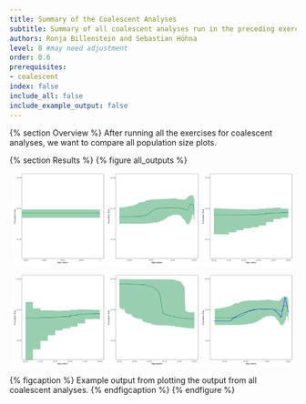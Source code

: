 ```yaml
---
title: Summary of the Coalescent Analyses
subtitle: Summary of all coalescent analyses run in the preceding exercises
authors: Ronja Billenstein and Sebastian Höhna
level: 8 #may need adjustment
order: 0.6
prerequisites:
- coalescent
index: false
include_all: false
include_example_output: false
---
```


{% section Overview %}
After running all the exercises for coalescent analyses, we want to compare all population size plots.

{% section Results %}
{% figure all_outputs %}
<p align="middle">
  <img src="figures/horses_constant.png" width="32%" />
  <img src="figures/horses_skyline.png" width="32%" /> 
  <img src="figures/horses_GMRF.png" width="32%" />
</p>
<p align="middle">
  <img src="figures/horses_HSMRF.png" width="32%" />
  <img src="figures/horses_CPP.png" width="32%" /> 
  <img src="figures/horses_piecewise_6diff.png" width="32%" />
</p>
{% figcaption %}
Example output from plotting the output from all coalescent analyses.
{% endfigcaption %}
{% endfigure %}